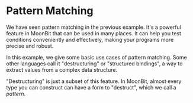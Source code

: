 # Pattern Matching

We have seen pattern matching in the previous example.
It's a powerful feature in MoonBit that can be used in many places. It can help you test conditions conveniently and effectively, making your programs more precise and robust.

In this example, we give some basic use cases of pattern matching. Some other languages call it "destructuring" or "structured bindings", a way to extract values from a complex data structure.

"Destructuring" is just a subset of this feature.
In MoonBit, almost every type you can construct can have a form to "destruct", which we call a *pattern*.
